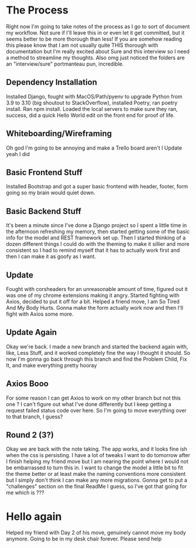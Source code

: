 # The Process

Right now I'm going to take notes of the process as I go to sort of document my workflow. Not sure if I'll leave this in or even let it get committed, but it seems better to be more thorough than less! If you are somehow reading this please know that I am not usually quite THIS thorough with documentation but I'm really excited about Sure and this interview so I need a method to streamline my thoughts. Also omg just noticed the folders are an "interview/sure" portmanteau pun, incredible.

## Dependency Installation

Installed Django, fought with MacOS/Path/pyenv to upgrade Python from 3.9 to 3.10 (big shoutout to StackOverflow), installed Poetry, ran poetry install.
Ran npm install.
Loaded the local servers to make sure they ran, success, did a quick Hello World edit on the front end for proof of life.

## Whiteboarding/Wireframing

Oh god I'm going to be annoying and make a Trello board aren't I
Update yeah I did

## Basic Frontend Stuff

Installed Bootstrap and got a super basic frontend with header, footer, form going so my brain would quiet down.

## Basic Backend Stuff

It's been a minute since I've done a Django project so I spent a little time in the afternoon refreshing my memory, then started getting some of the basic info for the model and REST framework set up. Then I started thinking of a dozen different things I could do with the theming to make it sillier and more consistent so I had to remind myself that it has to actually work first and then I can make it as goofy as I want.

## Update

Fought with corsheaders for an unreasonable amount of time, figured out it was one of my chrome extensions making it angry. Started fighting with Axios, decided to put it off for a bit. Helped a friend move, I am So Tired And My Body Hurts. Gonna make the form actually work now and then I'll fight with Axios some more.

## Update Again

Okay we're back. I made a new branch and started the backend again with, like, Less Stuff, and it worked completely fine the way I thought it should. So now I'm gonna go back through this branch and find the Problem Child, Fix It, and make everything pretty hooray

## Axios Booo

For some reason I can get Axios to work on my other branch but not this one ? I can't figure out what I've done differently but I keep getting a request failed status code over here. So I'm going to move everything over to that branch, I guess?

## Round 2 (3?)

Okay we are back with the note taking. The app works, and it looks fine ish when the css is persisting. I have a lot of tweaks I want to do tomorrow after I finish helping my friend move but I am nearing the point where I would not be embarrassed to turn this in. I want to change the model a little bit to fit the theme better or at least make the naming conventions more consistent but I simply don't think I can make any more migrations. Gonna get to put a "challenges" section on the final ReadMe I guess, so I've got that going for me which is ???

# Hello again

Helped my friend with Day 2 of his move, genuinely cannot move my body anymore. Going to be in my desk chair forever. Please send help